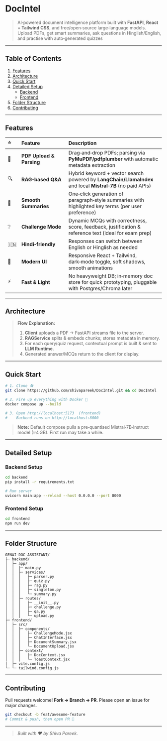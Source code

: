 # DocIntel

> AI‑powered document intelligence platform built with **FastAPI**, **React + Tailwind CSS**, and free/open‑source large‑language models. Upload PDFs, get smart summaries, ask questions in Hinglish/English, and practise with auto‑generated quizzes


---

## Table of Contents

1. [Features](#features)  
2. [Architecture](#architecture)  
3. [Quick Start](#quick-start)  
4. [Detailed Setup](#detailed-setup)  
   - [Backend](#backend-setup)  
   - [Frontend](#frontend-setup)  
5. [Folder Structure](#folder-structure)   
6. [Contributing](#contributing)  

---

## Features

| ⭐ | Feature | Description |
| :-- | :-- | :-- |
| 📄 | **PDF Upload & Parsing** | Drag‑and‑drop PDFs; parsing via **PyMuPDF/pdfplumber** with automatic metadata extraction |
| 🔍 | **RAG‑based Q&A** | Hybrid keyword + vector search powered by **LangChain/LlamaIndex** and local **Mistral‑7B** (no paid APIs) |
| 📝 | **Smooth Summaries** | One‑click generation of paragraph‑style summaries with highlighted key terms (per user preference) |
| ❔ | **Challenge Mode** | Dynamic MCQs with correctness, score, feedback, justification & reference text (ideal for exam prep) |
| 🇮🇳 | **Hindi‑friendly** | Responses can switch between English or Hinglish as needed |
| 🎨 | **Modern UI** | Responsive React + Tailwind, dark‑mode toggle, soft shadows, smooth animations |
| ⚡ | **Fast & Light** | No heavyweight DB; in‑memory doc store for quick prototyping, pluggable with Postgres/Chroma later |

---

## Architecture

> **Flow Explanation:**  
> 1. **Client** uploads a PDF → FastAPI streams file to the server.  
> 2. **RAGService** splits & embeds chunks; stores metadata in memory.  
> 3. For each query/quiz request, contextual prompt is built & sent to **LLM Runtime**.  
> 4. Generated answer/MCQs return to the client for display.

---

## Quick Start

```bash
# 1. Clone 🛠️
git clone https://github.com/shivapareek/DocIntel.git && cd DocIntel

# 2. Fire up everything with Docker 🐳
docker compose up --build

# 3. Open http://localhost:5173  (frontend)
#    Backend runs on http://localhost:8000
```

> **Note:** Default compose pulls a pre‑quantised Mistral‑7B‑Instruct model (≈4 GB). First run may take a while.

---

## Detailed Setup

### Backend Setup

```bash
cd backend
pip install -r requirements.txt

# Run server
uvicorn main:app --reload --host 0.0.0.0 --port 8000
```


### Frontend Setup

```bash
cd frontend
npm run dev
```
---

## Folder Structure

```text
GENAI-DOC-ASSISTANT/
├─ backend/
│  ├─ app/
│  │  ├─ main.py
│  │  ├─ services/
│  │  │   ├─ parser.py
│  │  │   ├─ quiz.py
│  │  │   ├─ rag.py
│  │  │   ├─ singleton.py 
│  │  │   └─ summary.py
│  │  ├─ routes/
│  │  │   ├─ __init__.py
│  │  │   ├─ challenge.py
│  │  │   ├─ qa.py
│  │  │   └─ upload.py
├─ frontend/
│  ├─ src/
│  │  ├─ components/
│  │  │   ├─ ChallengeMode.jsx
│  │  │   ├─ ChatInterface.jsx
│  │  │   ├─ DocumentSummary.jsx 
│  │  │   └─ DocumentUpload.jsx
│  │  ├─ context/
│  │  │   ├─ DocContext.jsx 
│  │  │   └─ ToastContext.jsx
|  ├─ vite.config.js
└─ └─ tailwind.config.js
```

---

## Contributing

Pull requests welcome! **Fork → Branch → PR**. Please open an issue for major changes.

```bash
git checkout -b feat/awesome-feature
# Commit & push, then open PR 🙌
```

---

> *Built with ❤️ by Shiva Pareek.*

